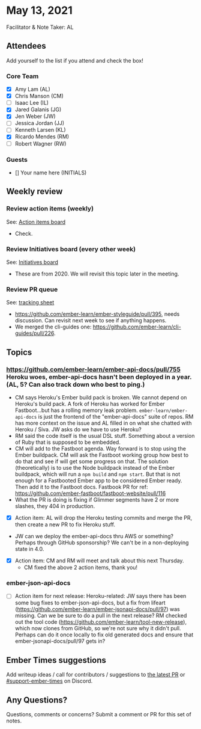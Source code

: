 # May 13, 2021

Facilitator & Note Taker: AL

## Attendees

Add yourself to the list if you attend and check the box!

### Core Team

- [x] Amy Lam (AL)
- [x] Chris Manson (CM)
- [ ] Isaac Lee (IL)
- [x] Jared Galanis (JG)
- [x] Jen Weber (JW)
- [ ] Jessica Jordan (JJ)
- [ ] Kenneth Larsen (KL)
- [x] Ricardo Mendes (RM)
- [ ] Robert Wagner (RW)

### Guests

- [] Your name here (INITIALS)

## Weekly review

### Review action items (weekly)

See: [Action items board](https://github.com/orgs/ember-learn/projects/47)

- Check.

### Review Initiatives board (every other week)

See: [Initiatives board](https://github.com/orgs/ember-learn/projects/33)

- These are from 2020. We will revisit this topic later in the meeting.

### Review PR queue

See: [tracking sheet](https://docs.google.com/spreadsheets/d/1sPyN9z9wZMpTNwqCfa6R9QSPZkIW4iQd-H4gZC7ILLk/edit#gid=2035777454)

- https://github.com/ember-learn/ember-styleguide/pull/395, needs discussion. Can revisit next week to see if anything happens.
- We merged the cli-guides one: https://github.com/ember-learn/cli-guides/pull/226.

## Topics

### https://github.com/ember-learn/ember-api-docs/pull/755 Heroku woes, ember-api-docs hasn't been deployed in a year. (AL, 5? Can also track down who best to ping.)

- CM says Heroku's Ember build pack is broken. We cannot depend on Heroku's build pack. A fork of Heroku has worked for Ember Fastboot...but has a rolling memory leak problem. `ember-learn/ember-api-docs` is just the frontend of the "ember-api-docs" suite of repos. RM has more context on the issue and AL filled in on what she chatted with Heroku / Siva. JW asks do we have to use Heroku?
- RM said the code itself is the usual DSL stuff. Something about a version of Ruby that is supposed to be embedded.
- CM will add to the Fastboot agenda. Way forward is to stop using the Ember buildpack. CM will ask the Fastboot working group how best to do that and see if will get some progress on that. The solution (theoretically) is to use the Node buildpack instead of the Ember buildpack, which will run a `npm build` and `npm start`. But that is not enough for a Fastbooted Ember app to be considered Ember ready. Then add it to the Fastboot docs. Fastbook PR for ref: https://github.com/ember-fastboot/fastboot-website/pull/116
- What the PR is doing is fixing if Glimmer segments have 2 or more slashes, they 404 in production.
- [x] Action item: AL will drop the Heroku testing commits and merge the PR, then create a new PR to fix Heroku stuff.
- JW can we deploy the ember-api-docs thru AWS or something? Perhaps through GitHub sponsorship? We can't be in a non-deploying state in 4.0.
- [x] Action item: CM and RM will meet and talk about this next Thursday.
  - CM fixed the above 2 action items, thank you!

### ember-json-api-docs

- [ ] Action item for next release: Heroku-related: JW says there has been some bug fixes to ember-json-api-docs, but a fix from lifeart (https://github.com/ember-learn/ember-jsonapi-docs/pull/97) was missing. Can we be sure to do a pull in the next release? RM checked out the tool code (https://github.com/ember-learn/tool-new-release), which now clones from GitHub, so we're not sure why it didn't pull. Perhaps can do it once locally to fix old generated docs and ensure that ember-jsonapi-docs/pull/97 gets in?

## Ember Times suggestions

Add writeup ideas / call for contributors / suggestions to [the latest PR](https://github.com/ember-learn/ember-blog/pulls?q=is%3Aopen+is%3Apr+label%3A%22%F0%9F%97%9E+embertimes%22%20or%20#support-ember-times) or [#support-ember-times](https://discordapp.com/channels/480462759797063690/485450546887786506) on Discord.

## Any Questions?

Questions, comments or concerns? Submit a comment or PR for this set of notes.
